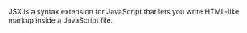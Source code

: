 JSX is a syntax extension for JavaScript that lets you write HTML-like markup inside a JavaScript file.
